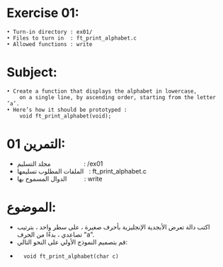 # Exercise 01:
	• Turn-in directory : ex01/
	• Files to turn in  : ft_print_alphabet.c
	• Allowed functions : write
# Subject:
	• Create a function that displays the alphabet in lowercase,
		on a single line, by ascending order, starting from the letter ’a’.
	• Here’s how it should be prototyped :
		void ft_print_alphabet(void);


# التمرين 01:
*	 مجلد التسليم $~~~~~~~~~~~~~~~~~~$: /ex01
*	 الملفات المطلوب تسليمها $~$ : ft_print_alphabet.c
*	 الدوال المسموح بها $~~~~~~~~$ : write
# الموضوع:
*	اكتب دالة تعرض الأبجدية الإنجليزية بأحرف صغيرة ، على سطر واحد ، بترتيب تصاعدي ،
بدءًا من الحرف "a".
*	 قم بتصميم النموذج الأولي على النحو التالي:
*
		void ft_print_alphabet(char c)
